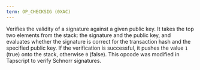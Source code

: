 ```yaml
---
term: OP_CHECKSIG (0XAC)
---
```


Verifies the validity of a signature against a given public key. It takes the top two elements from the stack: the signature and the public key, and evaluates whether the signature is correct for the transaction hash and the specified public key. If the verification is successful, it pushes the value `1` (true) onto the stack, otherwise `0` (false). This opcode was modified in Tapscript to verify Schnorr signatures.